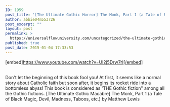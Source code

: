 ```yaml
---
ID: 1959
post_title: '[The Ultimate Gothic Horror] The Monk, Part 1 (a Tale of Black Magic, Devil, Madness, Taboos, etc.)'
author: abbie04m553726
post_excerpt: ""
layout: post
permalink: >
  https://universalflowuniversity.com/uncategorized/the-ultimate-gothic-horror-the-monk-part-1-a-tale-of-black-magic-devil-madness-taboos-etc/
published: true
post_date: 2015-01-04 17:33:53
---
```

[embed]https://www.youtube.com/watch?v=Ul2j5Drw7rI[/embed]</br></br>
<p>Don't let the beginning of this book fool you! At first, it seems like a normal story about Catholic faith but soon after, it begins its rocket ride into a bottomless abyss! This book is considered as 'THE Gothic fiction" among all the Gothic fictions. 
[The Ultimate Gothic Macabre] The Monk, Part 1 (a Tale of Black Magic, Devil, Madness, Taboos, etc.) by Matthew Lewis</p>